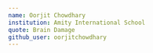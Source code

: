 ```yaml
---
name: Oorjit Chowdhary
institution: Amity International School
quote: Brain Damage
github_user: oorjitchowdhary
---
```

